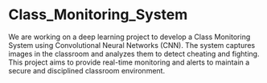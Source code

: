 # Class_Monitoring_System
We are working on a deep learning project to develop a Class Monitoring System using Convolutional Neural Networks (CNN). The system captures images in the classroom and analyzes them to detect cheating and fighting. This project aims to provide real-time monitoring and alerts to maintain a secure and disciplined classroom environment.
